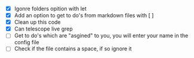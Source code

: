 - [x] Igonre folders opition with let
- [x] Add an option to get to do's from markdown files with [ ]
- [x] Clean up this code
- [x] Can telescope live grep
- [ ] Get to do's which are "asgined" to you, you will enter your name in the config file
- [ ] Check if the file contains a space, if so ignore it
